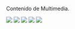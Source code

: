
Contenido de Multimedia.


<a href="fotos-guillermo/15.jpg"><img class="contenido-imagen" src="fotos-guillermo/15-previa.jpg"></a>
<a href="fotos-guillermo/22.jpg"><img class="contenido-imagen" src="fotos-guillermo/22-previa.jpg"></a>
<a href="fotos-guillermo/23.jpg"><img class="contenido-imagen" src="fotos-guillermo/23-previa.jpg"></a>
<a href="fotos-guillermo/29.jpg"><img class="contenido-imagen" src="fotos-guillermo/29-previa.jpg"></a>
<a href="fotos-guillermo/31.jpg"><img class="contenido-imagen" src="fotos-guillermo/31-previa.jpg"></a>
